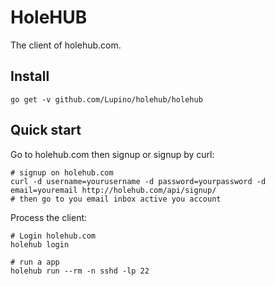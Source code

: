 HoleHUB
=======

The client of holehub.com.

Install
-------

    go get -v github.com/Lupino/holehub/holehub

Quick start
-----------

Go to holehub.com then signup or signup by curl:

    # signup on holehub.com
    curl -d username=yourusername -d password=yourpassword -d email=youremail http://holehub.com/api/signup/
    # then go to you email inbox active you account

Process the client:

    # Login holehub.com
    holehub login

    # run a app
    holehub run --rm -n sshd -lp 22
